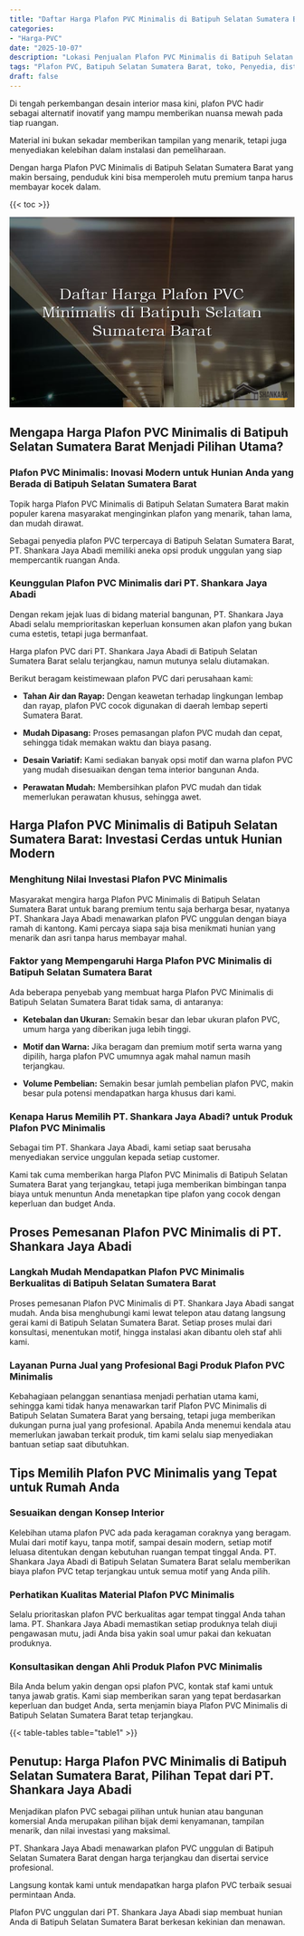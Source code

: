 ```yaml
---
title: "Daftar Harga Plafon PVC Minimalis di Batipuh Selatan Sumatera Barat"
categories: 
- "Harga-PVC"
date: "2025-10-07"
description: "Lokasi Penjualan Plafon PVC Minimalis di Batipuh Selatan Sumatera Barat bagi tempat tinggal, office, serta toko. Panel unggulan, beragam motif, variasi warna elegan, beserta jasa penempatan dikerjakan oleh tim berpengalaman serta garansi resmi!|Layanan penjualan Plafon PVC Minimalis di Batipuh Selatan Sumatera Barat untuk kebutuhan tempat tinggal, perkantoran, atau ritel, dengan material berkualitas dan pemasangan oleh tenaga ahli ahli serta jaminan resmi.|Alternatif Plafon PVC Minimalis di Batipuh Selatan Sumatera Barat yang andal untuk tempat tinggal, perkantoran, serta gerai, bersama produk unggulan dan pemasangan ditangani oleh tim berpengalaman serta garansi resmi.|Distribusi Plafon PVC Minimalis di Batipuh Selatan Sumatera Barat bagi hunian, office, serta gerai, dengan produk unggulan dan instalasi ditangani oleh teknisi berpengalaman, lengkap dengan garansi resmi.}"
tags: "Plafon PVC, Batipuh Selatan Sumatera Barat, toko, Penyedia, distributor"
draft: false
---
```


Di tengah perkembangan desain interior masa kini, plafon PVC hadir sebagai alternatif inovatif yang mampu memberikan nuansa mewah pada tiap ruangan.

Material ini bukan sekadar memberikan tampilan yang menarik, tetapi juga menyediakan kelebihan dalam instalasi dan pemeliharaan.

Dengan harga Plafon PVC Minimalis di Batipuh Selatan Sumatera Barat yang makin bersaing, penduduk kini bisa memperoleh mutu premium tanpa harus membayar kocek dalam.

{{< toc >}}

![Daftar Harga Plafon PVC Minimalis di Batipuh Selatan Sumatera Barat](/images/Harga-PVC/Daftar-Harga-Plafon-PVC-Minimalis-di-Batipuh-Selatan-Sumatera-Barat.png)


## Mengapa Harga Plafon PVC Minimalis di Batipuh Selatan Sumatera Barat Menjadi Pilihan Utama?

### Plafon PVC Minimalis: Inovasi Modern untuk Hunian Anda yang Berada di Batipuh Selatan Sumatera Barat

Topik harga Plafon PVC Minimalis di Batipuh Selatan Sumatera Barat makin populer karena masyarakat menginginkan plafon yang menarik, tahan lama, dan mudah dirawat.

Sebagai penyedia plafon PVC terpercaya di Batipuh Selatan Sumatera Barat, PT. Shankara Jaya Abadi memiliki aneka opsi produk unggulan yang siap mempercantik ruangan Anda.

### Keunggulan Plafon PVC Minimalis dari PT. Shankara Jaya Abadi

Dengan rekam jejak luas di bidang material bangunan, PT. Shankara Jaya Abadi selalu memprioritaskan keperluan konsumen akan plafon yang bukan cuma estetis, tetapi juga bermanfaat.

Harga plafon PVC dari PT. Shankara Jaya Abadi di Batipuh Selatan Sumatera Barat selalu terjangkau, namun mutunya selalu diutamakan.

Berikut beragam keistimewaan plafon PVC dari perusahaan kami:

- **Tahan Air dan Rayap:** Dengan keawetan terhadap lingkungan lembap dan rayap, plafon PVC cocok digunakan di daerah lembap seperti Sumatera Barat.

- **Mudah Dipasang:** Proses pemasangan plafon PVC mudah dan cepat, sehingga tidak memakan waktu dan biaya pasang.

- **Desain Variatif:** Kami sediakan banyak opsi motif dan warna plafon PVC yang mudah disesuaikan dengan tema interior bangunan Anda.

- **Perawatan Mudah:** Membersihkan plafon PVC mudah dan tidak memerlukan perawatan khusus, sehingga awet.

## Harga Plafon PVC Minimalis di Batipuh Selatan Sumatera Barat: Investasi Cerdas untuk Hunian Modern

### Menghitung Nilai Investasi Plafon PVC Minimalis

Masyarakat mengira harga Plafon PVC Minimalis di Batipuh Selatan Sumatera Barat untuk barang premium tentu saja berharga besar, nyatanya PT. Shankara Jaya Abadi menawarkan plafon PVC unggulan dengan biaya ramah di kantong. Kami percaya siapa saja bisa menikmati hunian yang menarik dan asri tanpa harus membayar mahal.

### Faktor yang Mempengaruhi Harga Plafon PVC Minimalis di Batipuh Selatan Sumatera Barat

Ada beberapa penyebab yang membuat harga Plafon PVC Minimalis di Batipuh Selatan Sumatera Barat tidak sama, di antaranya:

- **Ketebalan dan Ukuran:** Semakin besar dan lebar ukuran plafon PVC, umum harga yang diberikan juga lebih tinggi.

- **Motif dan Warna:** Jika beragam dan premium motif serta warna yang dipilih, harga plafon PVC umumnya agak mahal namun masih terjangkau.

- **Volume Pembelian:** Semakin besar jumlah pembelian plafon PVC, makin besar pula potensi mendapatkan harga khusus dari kami.

### Kenapa Harus Memilih PT. Shankara Jaya Abadi? untuk Produk Plafon PVC Minimalis

Sebagai tim PT. Shankara Jaya Abadi, kami setiap saat berusaha menyediakan service unggulan kepada setiap customer.

Kami tak cuma memberikan harga Plafon PVC Minimalis di Batipuh Selatan Sumatera Barat yang terjangkau, tetapi juga memberikan bimbingan tanpa biaya untuk menuntun Anda menetapkan tipe plafon yang cocok dengan keperluan dan budget Anda.

## Proses Pemesanan Plafon PVC Minimalis di PT. Shankara Jaya Abadi

### Langkah Mudah Mendapatkan Plafon PVC Minimalis Berkualitas di Batipuh Selatan Sumatera Barat

Proses pemesanan Plafon PVC Minimalis di PT. Shankara Jaya Abadi sangat mudah. Anda bisa menghubungi kami lewat telepon atau datang langsung gerai kami di Batipuh Selatan Sumatera Barat. Setiap proses mulai dari konsultasi, menentukan motif, hingga instalasi akan dibantu oleh staf ahli kami.

### Layanan Purna Jual yang Profesional Bagi Produk Plafon PVC Minimalis

Kebahagiaan pelanggan senantiasa menjadi perhatian utama kami, sehingga kami tidak hanya menawarkan tarif Plafon PVC Minimalis di Batipuh Selatan Sumatera Barat yang bersaing, tetapi juga memberikan dukungan purna jual yang profesional. Apabila Anda menemui kendala atau memerlukan jawaban terkait produk, tim kami selalu siap menyediakan bantuan setiap saat dibutuhkan.

## Tips Memilih Plafon PVC Minimalis yang Tepat untuk Rumah Anda

### Sesuaikan dengan Konsep Interior

Kelebihan utama plafon PVC ada pada keragaman coraknya yang beragam. Mulai dari motif kayu, tanpa motif, sampai desain modern, setiap motif leluasa ditentukan dengan kebutuhan ruangan tempat tinggal Anda. PT. Shankara Jaya Abadi di Batipuh Selatan Sumatera Barat selalu memberikan biaya plafon PVC tetap terjangkau untuk semua motif yang Anda pilih.

### Perhatikan Kualitas Material Plafon PVC Minimalis

Selalu prioritaskan plafon PVC berkualitas agar tempat tinggal Anda tahan lama. PT. Shankara Jaya Abadi memastikan setiap produknya telah diuji pengawasan mutu, jadi Anda bisa yakin soal umur pakai dan kekuatan produknya.

### Konsultasikan dengan Ahli Produk Plafon PVC Minimalis

Bila Anda belum yakin dengan opsi plafon PVC, kontak staf kami untuk tanya jawab gratis. Kami siap memberikan saran yang tepat berdasarkan keperluan dan budget Anda, serta menjamin biaya Plafon PVC Minimalis di Batipuh Selatan Sumatera Barat tetap terjangkau.

{{< table-tables table="table1" >}}

## Penutup: Harga Plafon PVC Minimalis di Batipuh Selatan Sumatera Barat, Pilihan Tepat dari PT. Shankara Jaya Abadi

Menjadikan plafon PVC sebagai pilihan untuk hunian atau bangunan komersial Anda merupakan pilihan bijak demi kenyamanan, tampilan menarik, dan nilai investasi yang maksimal.

PT. Shankara Jaya Abadi menawarkan plafon PVC unggulan di Batipuh Selatan Sumatera Barat dengan harga terjangkau dan disertai service profesional.

Langsung kontak kami untuk mendapatkan harga plafon PVC terbaik sesuai permintaan Anda.

Plafon PVC unggulan dari PT. Shankara Jaya Abadi siap membuat hunian Anda di Batipuh Selatan Sumatera Barat berkesan kekinian dan menawan.